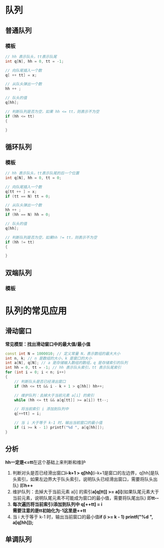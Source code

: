 # 队列

## 普通队列

### 模板

```C++
// hh 表示队头，tt表示队尾
int q[N], hh = 0, tt = -1;

// 向队尾插入一个数
q[ ++ tt] = x;

// 从队头弹出一个数
hh ++ ;

// 队头的值
q[hh];

// 判断队列是否为空，如果 hh <= tt，则表示不为空
if (hh <= tt)
{

}
```

## 循环队列

### 模板

```C++
// hh 表示队头，tt表示队尾的后一个位置
int q[N], hh = 0, tt = 0;

// 向队尾插入一个数
q[tt ++ ] = x;
if (tt == N) tt = 0;

// 从队头弹出一个数
hh ++ ;
if (hh == N) hh = 0;

// 队头的值
q[hh];

// 判断队列是否为空，如果hh != tt，则表示不为空
if (hh != tt)
{

}
```

## 双端队列

### 模板

# 队列的常见应用

## 滑动窗口

**常见模型：找出滑动窗口中的最大值/最小值**

```C++
const int N = 1000010; // 定义常量 N，表示数组的最大大小
int n, k; // n 是数组的大小，k 是窗口的大小
int a[N], q[N]; // a 是存储输入数组的数组，q 是存储索引的队列
int hh = 0, tt = -1; // hh 表示队头索引，tt 表示队尾索引
for (int i = 0; i < n; i++) 
{
    // 判断队头是否已经滑出窗口
    if (hh <= tt && i - k + 1 > q[hh]) hh++;

    // 维护队列：去掉大于当前元素 a[i] 的索引
    while (hh <= tt && a[q[tt]] >= a[i]) tt--;

    // 将当前索引 i 添加到队列中
    q[++tt] = i;

    // 当 i 大于等于 k-1 时，输出当前窗口的最小值
    if (i >= k - 1) printf("%d ", a[q[hh]]);
}

```
## 分析
**hh一定是<=tt**在这个基础上来判断和维护  
1. 判断对头是否已经滑出窗口**i-k+1 > q[hh]**(i-k+1是窗口的左边界，q[hh]是队头索引，如果左边界大于队头索引，说明队头已经滑出窗口，需要将队头出队) 即**h++**  
2. 维护队列：去掉大于当前元素 a[i] 的索引**a[q[tt]] >= a[i]**(如果队尾元素大于当前元素，说明队尾元素不可能成为窗口的最小值，需要将队尾出队) 即**tt--**  
3. **每次遍历将当前索引i添加到队列中 q[++tt] = i**  
**需要注意的是tt初始化为-1这里是++tt**  
4. 当 i 大于等于 k-1 时，输出当前窗口的最小值**if (i >= k - 1) printf("%d ", a[q[hh]]);**


## 单调队列
